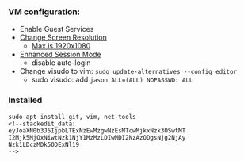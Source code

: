 ### VM configuration:
* Enable Guest Services
* [Change Screen Resolution](https://metinsaylan.com/8991/how-to-change-screen-resolution-on-ubuntu-18-04-in-hyper-v/)
    * [Max is 1920x1080](https://superuser.com/questions/518484/how-can-i-increase-the-hyper-v-display-resolution)
* [Enhanced Session Mode](https://medium.com/@francescotonini/how-to-install-ubuntu-20-04-on-hyper-v-with-enhanced-session-b20a269a5fa7)
    * disable auto-login
 * Change visudo to vim: `sudo update-alternatives --config editor`
     * sudo visudo:
         add `jason ALL=(ALL) NOPASSWD: ALL`

### Installed
``` shell
sudo apt install git, vim, net-tools
<!--stackedit_data:
eyJoaXN0b3J5IjpbLTExNzEwMzgwNzEsMTcwMjkxNzk3OSwtMT
I2Mjk5MjQxNiwtNzk1NjY1MzMzLDIwMDI2NzAzODgsNjg2NjAy
Nzk1LDczMDk5ODExNl19
-->